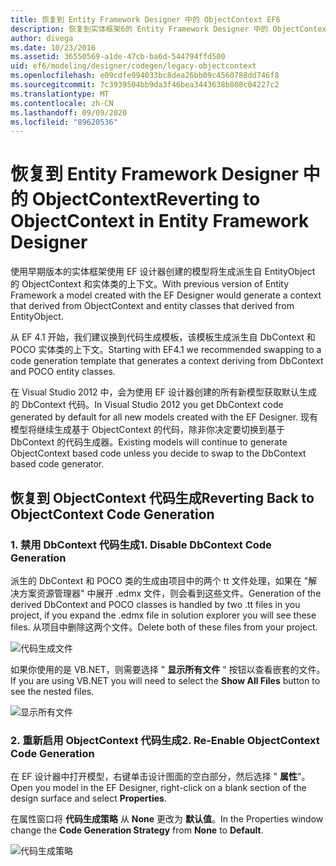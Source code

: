 ```yaml
---
title: 恢复到 Entity Framework Designer 中的 ObjectContext EF6
description: 恢复到实体框架6的 Entity Framework Designer 中的 ObjectContext
author: divega
ms.date: 10/23/2016
ms.assetid: 36550569-a1de-47cb-ba6d-544794ffd500
uid: ef6/modeling/designer/codegen/legacy-objectcontext
ms.openlocfilehash: e09cdfe994033bc8dea26bb09c4560788dd746f8
ms.sourcegitcommit: 7c3939504bb9da3f46bea3443638b808c04227c2
ms.translationtype: MT
ms.contentlocale: zh-CN
ms.lasthandoff: 09/09/2020
ms.locfileid: "89620536"
---
```

# <a name="reverting-to-objectcontext-in-entity-framework-designer"></a><span data-ttu-id="dd7bd-103">恢复到 Entity Framework Designer 中的 ObjectContext</span><span class="sxs-lookup"><span data-stu-id="dd7bd-103">Reverting to ObjectContext in Entity Framework Designer</span></span>
<span data-ttu-id="dd7bd-104">使用早期版本的实体框架使用 EF 设计器创建的模型将生成派生自 EntityObject 的 ObjectContext 和实体类的上下文。</span><span class="sxs-lookup"><span data-stu-id="dd7bd-104">With previous version of Entity Framework a model created with the EF Designer would generate a context that derived from ObjectContext and entity classes that derived from EntityObject.</span></span>

<span data-ttu-id="dd7bd-105">从 EF 4.1 开始，我们建议换到代码生成模板，该模板生成派生自 DbContext 和 POCO 实体类的上下文。</span><span class="sxs-lookup"><span data-stu-id="dd7bd-105">Starting with EF4.1 we recommended swapping to a code generation template that generates a context deriving from DbContext and POCO entity classes.</span></span>

<span data-ttu-id="dd7bd-106">在 Visual Studio 2012 中，会为使用 EF 设计器创建的所有新模型获取默认生成的 DbContext 代码。</span><span class="sxs-lookup"><span data-stu-id="dd7bd-106">In Visual Studio 2012 you get DbContext code generated by default for all new models created with the EF Designer.</span></span> <span data-ttu-id="dd7bd-107">现有模型将继续生成基于 ObjectContext 的代码，除非你决定要切换到基于 DbContext 的代码生成器。</span><span class="sxs-lookup"><span data-stu-id="dd7bd-107">Existing models will continue to generate ObjectContext based code unless you decide to swap to the DbContext based code generator.</span></span>

## <a name="reverting-back-to-objectcontext-code-generation"></a><span data-ttu-id="dd7bd-108">恢复到 ObjectContext 代码生成</span><span class="sxs-lookup"><span data-stu-id="dd7bd-108">Reverting Back to ObjectContext Code Generation</span></span>

### <a name="1-disable-dbcontext-code-generation"></a><span data-ttu-id="dd7bd-109">1. 禁用 DbContext 代码生成</span><span class="sxs-lookup"><span data-stu-id="dd7bd-109">1. Disable DbContext Code Generation</span></span>

<span data-ttu-id="dd7bd-110">派生的 DbContext 和 POCO 类的生成由项目中的两个 tt 文件处理，如果在 "解决方案资源管理器" 中展开 .edmx 文件，则会看到这些文件。</span><span class="sxs-lookup"><span data-stu-id="dd7bd-110">Generation of the derived DbContext and POCO classes is handled by two .tt files in you project, if you expand the .edmx file in solution explorer you will see these files.</span></span> <span data-ttu-id="dd7bd-111">从项目中删除这两个文件。</span><span class="sxs-lookup"><span data-stu-id="dd7bd-111">Delete both of these files from your project.</span></span>

![代码生成文件](~/ef6/media/codegenfiles.png)

<span data-ttu-id="dd7bd-113">如果你使用的是 VB.NET，则需要选择 " **显示所有文件** " 按钮以查看嵌套的文件。</span><span class="sxs-lookup"><span data-stu-id="dd7bd-113">If you are using VB.NET you will need to select the **Show All Files** button to see the nested files.</span></span>

![显示所有文件](~/ef6/media/showallfiles.png)

### <a name="2-re-enable-objectcontext-code-generation"></a><span data-ttu-id="dd7bd-115">2. 重新启用 ObjectContext 代码生成</span><span class="sxs-lookup"><span data-stu-id="dd7bd-115">2. Re-Enable ObjectContext Code Generation</span></span>

<span data-ttu-id="dd7bd-116">在 EF 设计器中打开模型，右键单击设计图面的空白部分，然后选择 " **属性**"。</span><span class="sxs-lookup"><span data-stu-id="dd7bd-116">Open you model in the EF Designer, right-click on a blank section of the design surface and select **Properties**.</span></span>

<span data-ttu-id="dd7bd-117">在属性窗口将 **代码生成策略** 从 **None** 更改为 **默认值**。</span><span class="sxs-lookup"><span data-stu-id="dd7bd-117">In the Properties window change the **Code Generation Strategy** from **None** to **Default**.</span></span>

![代码生成策略](~/ef6/media/codegenstrategy.png)
